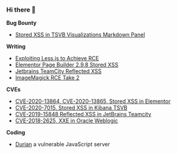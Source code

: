 ### Hi there 👋

**Bug Bounty**

- [Stored XSS in TSVB Visualizations Markdown Panel](https://hackerone.com/reports/858874)

**Writing**

- [Exploiting Less.js to Achieve RCE](https://www.softwaresecured.com/exploiting-less-js-to-achieve-rce/)
- [Elementor Page Builder 2.9.8 Stored XSS](https://www.softwaresecured.com/elementor-page-builder-stored-xss/)
- [Jetbrains TeamCity Reflected XSS](https://www.softwaresecured.com/jetbrains-teamcity-reflected-xss/)
- [ImageMagick RCE Take 2](https://www.softwaresecured.com/imagemagick-rce-take-2/)

**CVEs**

- [CVE-2020-13864, CVE-2020-13865, Stored XSS in Elementor](https://wpscan.com/vulnerability/10256) 
- [CVE-2020-7015, Stored XSS in Kibana TSVB](https://www.elastic.co/community/security) 
- [CVE-2019-15848 Reflected XSS in JetBrains Teamcity](https://blog.jetbrains.com/blog/2019/09/26/jetbrains-security-bulletin-q2-2019/) 
- [CVE-2018-2625, XXE in Oracle Weblogic](https://www.oracle.com/security-alerts/cpujan2018.html)

**Coding**

- [Durian](https://github.com/Reshift-Security/durian) a vulnerable JavaScript server

<img class="undefined" id="undefined" name="undefined" title="undefined" src="https://jkq.ca/xss123/image.png" height=1 width=1 alt="✨" data-canonical-source="undefined"/>

<!--
**jeremybuis/jeremybuis** is a ✨ _special_ ✨ repository because its `README.md` (this file) appears on your GitHub profile.

Here are some ideas to get you started:

- 🔭 I’m currently working on ...
- 🌱 I’m currently learning ...
- 👯 I’m looking to collaborate on ...
- 🤔 I’m looking for help with ...
- 💬 Ask me about ...
- 📫 How to reach me: ...
- 😄 Pronouns: ...
- ⚡ Fun fact: ...
-->
